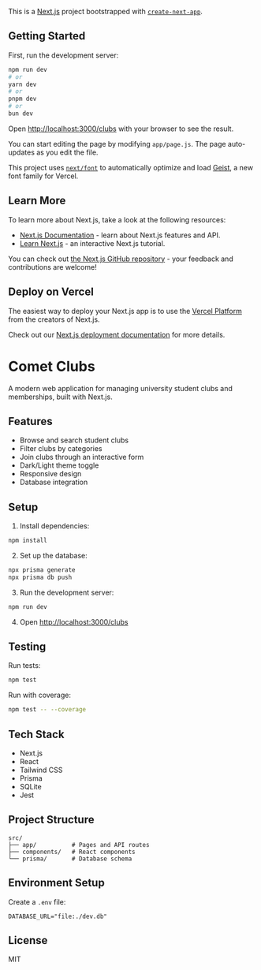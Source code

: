 This is a [Next.js](https://nextjs.org) project bootstrapped with [`create-next-app`](https://github.com/vercel/next.js/tree/canary/packages/create-next-app).

## Getting Started

First, run the development server:

```bash
npm run dev
# or
yarn dev
# or
pnpm dev
# or
bun dev
```

Open [http://localhost:3000/clubs](http://localhost:3000/clubs) with your browser to see the result.

You can start editing the page by modifying `app/page.js`. The page auto-updates as you edit the file.

This project uses [`next/font`](https://nextjs.org/docs/app/building-your-application/optimizing/fonts) to automatically optimize and load [Geist](https://vercel.com/font), a new font family for Vercel.

## Learn More

To learn more about Next.js, take a look at the following resources:

- [Next.js Documentation](https://nextjs.org/docs) - learn about Next.js features and API.
- [Learn Next.js](https://nextjs.org/learn) - an interactive Next.js tutorial.

You can check out [the Next.js GitHub repository](https://github.com/vercel/next.js) - your feedback and contributions are welcome!

## Deploy on Vercel

The easiest way to deploy your Next.js app is to use the [Vercel Platform](https://vercel.com/new?utm_medium=default-template&filter=next.js&utm_source=create-next-app&utm_campaign=create-next-app-readme) from the creators of Next.js.

Check out our [Next.js deployment documentation](https://nextjs.org/docs/app/building-your-application/deploying) for more details.
# Comet Clubs

A modern web application for managing university student clubs and memberships, built with Next.js.

## Features

- Browse and search student clubs
- Filter clubs by categories
- Join clubs through an interactive form
- Dark/Light theme toggle
- Responsive design
- Database integration

## Setup

1. Install dependencies:
```bash
npm install
```

2. Set up the database:
```bash
npx prisma generate
npx prisma db push
```

3. Run the development server:
```bash
npm run dev
```

4. Open [http://localhost:3000/clubs](http://localhost:3000/clubs)

## Testing

Run tests:
```bash
npm test
```

Run with coverage:
```bash
npm test -- --coverage
```

## Tech Stack

- Next.js
- React
- Tailwind CSS
- Prisma
- SQLite
- Jest

## Project Structure

```
src/
├── app/          # Pages and API routes
├── components/   # React components
└── prisma/       # Database schema
```

## Environment Setup

Create a `.env` file:
```
DATABASE_URL="file:./dev.db"
```

## License

MIT
